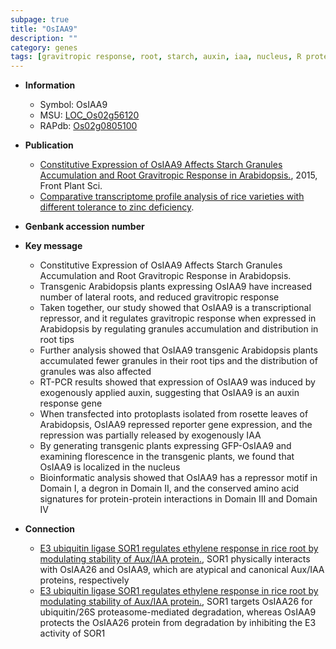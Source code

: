 ```yaml
---
subpage: true
title: "OsIAA9"
description: ""
category: genes
tags: [gravitropic response, root, starch, auxin, iaa, nucleus, R protein, lateral root, IAA, auxin response]
---
```


* **Information**  
    + Symbol: OsIAA9  
    + MSU: [LOC_Os02g56120](http://rice.plantbiology.msu.edu/cgi-bin/ORF_infopage.cgi?orf=LOC_Os02g56120)  
    + RAPdb: [Os02g0805100](http://rapdb.dna.affrc.go.jp/viewer/gbrowse_details/irgsp1?name=Os02g0805100)  

* **Publication**  
    + [Constitutive Expression of OsIAA9 Affects Starch Granules Accumulation and Root Gravitropic Response in Arabidopsis.](http://www.ncbi.nlm.nih.gov/pubmed?term=Constitutive+Expression+of+OsIAA9+Affects+Starch+Granules+Accumulation+and+Root+Gravitropic+Response+in+Arabidopsis.%5BTitle%5D), 2015, Front Plant Sci.
    + [Comparative transcriptome profile analysis of rice varieties with different tolerance to zinc deficiency](Stuttg).

* **Genbank accession number**  

* **Key message**  
    + Constitutive Expression of OsIAA9 Affects Starch Granules Accumulation and Root Gravitropic Response in Arabidopsis.
    + Transgenic Arabidopsis plants expressing OsIAA9 have increased number of lateral roots, and reduced gravitropic response
    + Taken together, our study showed that OsIAA9 is a transcriptional repressor, and it regulates gravitropic response when expressed in Arabidopsis by regulating granules accumulation and distribution in root tips
    + Further analysis showed that OsIAA9 transgenic Arabidopsis plants accumulated fewer granules in their root tips and the distribution of granules was also affected
    + RT-PCR results showed that expression of OsIAA9 was induced by exogenously applied auxin, suggesting that OsIAA9 is an auxin response gene
    + When transfected into protoplasts isolated from rosette leaves of Arabidopsis, OsIAA9 repressed reporter gene expression, and the repression was partially released by exogenously IAA
    + By generating transgenic plants expressing GFP-OsIAA9 and examining florescence in the transgenic plants, we found that OsIAA9 is localized in the nucleus
    + Bioinformatic analysis showed that OsIAA9 has a repressor motif in Domain I, a degron in Domain II, and the conserved amino acid signatures for protein-protein interactions in Domain III and Domain IV

* **Connection**  
    + [E3 ubiquitin ligase SOR1 regulates ethylene response in rice root by modulating stability of Aux/IAA protein.](http://www.ncbi.nlm.nih.gov/pubmed?term=E3+ubiquitin+ligase+SOR1+regulates+ethylene+response+in+rice+root+by+modulating+stability+of+Aux/IAA+protein.%5BTitle%5D),  SOR1 physically interacts with OsIAA26 and OsIAA9, which are atypical and canonical Aux/IAA proteins, respectively
    + [E3 ubiquitin ligase SOR1 regulates ethylene response in rice root by modulating stability of Aux/IAA protein.](http://www.ncbi.nlm.nih.gov/pubmed?term=E3+ubiquitin+ligase+SOR1+regulates+ethylene+response+in+rice+root+by+modulating+stability+of+Aux/IAA+protein.%5BTitle%5D),  SOR1 targets OsIAA26 for ubiquitin/26S proteasome-mediated degradation, whereas OsIAA9 protects the OsIAA26 protein from degradation by inhibiting the E3 activity of SOR1



